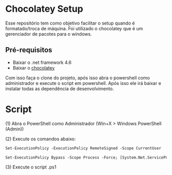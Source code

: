 # Chocolatey Setup
Esse repositório tem como objetivo facilitar o setup quando é formatado/troca de máquina. Foi utilizado o chocolatey que é um gerenciador de pacotes para o windows.

## Pré-requisitos
* Baixar o .net framework 4.6
* Baixar o [chocolatey](https://chocolatey.org/)

Com isso faça o clone do projeto, após isso abra o powershell como administrador e execute o script em powershell.
Após isso ele irá baixar e instalar todas as dependência de desenvolvimento.

# Script
(1) Abra o PowerShell como Administrador (Win+X > Windows PowerShell (Admin))

(2) Execute os comandos abaixo:

```ps
Set-ExecutionPolicy -ExecutionPolicy RemoteSigned -Scope CurrentUser

Set-ExecutionPolicy Bypass -Scope Process -Force; [System.Net.ServicePointManager]::SecurityProtocol = [System.Net.ServicePointManager]::SecurityProtocol -bor 3072; iex ((New-Object System.Net.WebClient).DownloadString('https://community.chocolatey.org/install.ps1'))
```

(3) Execute o script .ps1
